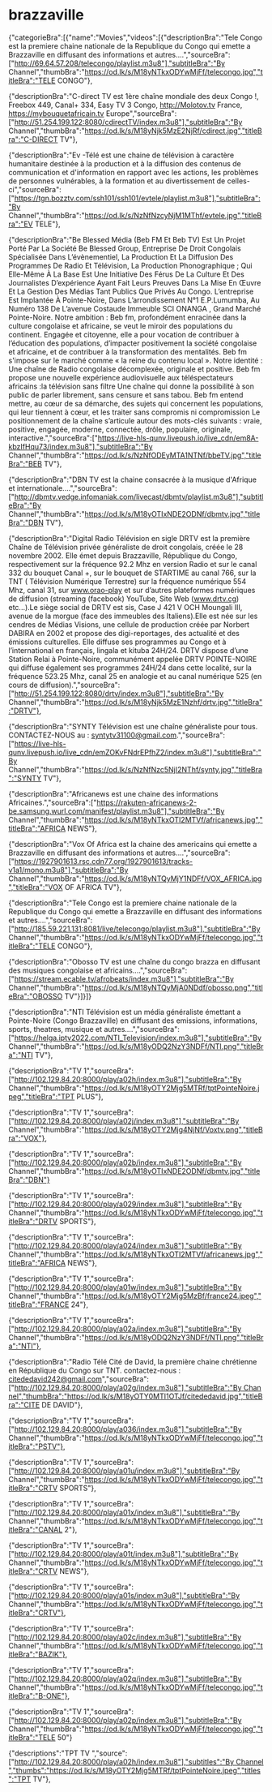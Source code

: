 # brazzaville
{"categorieBra":[{"name":"Movies","videos":[{"descriptionBra":"Tele Congo est la premiere chaine nationale de la Republique du Congo qui emette a Brazzaville en diffusant des informations et autres....","sourceBra":["http://69.64.57.208/telecongo/playlist.m3u8"],"subtitleBra":"By Channel","thumbBra":"https://od.lk/s/M18yNTkxODYwMjFf/telecongo.jpg","titleBra":"TELE CONGO"},

{"descriptionBra":"C-direct TV est 1ère chaîne mondiale des deux Congo !, Freebox 449, Canal+ 334, Easy TV 3 Congo, http://Molotov.tv France, https://mybouquetafricain.tv Europe","sourceBra":["http://51.254.199.122:8080/cdirectTV/index.m3u8"],"subtitleBra":"By Channel","thumbBra":"https://od.lk/s/M18yNjk5MzE2NjRf/cdirect.jpg","titleBra":"C-DIRECT TV"},

{"descriptionBra":"Ev -Télé est une chaine de télévision à caractère humanitaire destinée à la production et à la diffusion des contenus de communication et d'information en rapport avec les actions, les problèmes de personnes vulnérables, à la formation et au divertissement de celles-ci","sourceBra":["https://tgn.bozztv.com/ssh101/ssh101/evtele/playlist.m3u8"],"subtitleBra":"By Channel","thumbBra":"https://od.lk/s/NzNfNzcyNjM1MThf/evtele.jpg","titleBra":"EV TELE"},

{"descriptionBra":"Be Blessed Média (Beb FM Et Beb TV) Est Un Projet Porté Par La Société Be Blessed Group, Entreprise De Droit Congolais Spécialisée Dans L’évènementiel, La Production Et La Diffusion Des Programmes De Radio Et Télévision, La Production Phonographique ; Qui Elle-Même À La Base Est Une Initiative Des Férus De La Culture Et Des Journalistes D’expérience Ayant Fait Leurs Preuves Dans La Mise En Œuvre Et La Gestion Des Médias Tant Publics Que Privés Au Congo. L’entreprise Est Implantée À Pointe-Noire, Dans L’arrondissement N°1 E.P.Lumumba, Au Numéro 138 De L’avenue Costaude Immeuble SCI ONANGA , Grand Marché Pointe-Noire. Notre ambition : Beb fm, profondément enracinée dans la culture congolaise et africaine, se veut le miroir des populations du continent. Engagée et citoyenne, elle a pour vocation de contribuer à l’éducation des populations, d’impacter positivement la société congolaise et africaine, et de contribuer à la transformation des mentalités. Beb fm s'impose sur le marché comme « la reine du contenu local ». Notre identité : Une chaîne de Radio congolaise décomplexée, originale et positive. Beb fm propose une nouvelle expérience audiovisuelle aux téléspectateurs africains :la télévision sans filtre Une chaîne qui donne la possibilité à son public de parler librement, sans censure et sans tabou. Beb fm entend mettre, au cœur de sa démarche, des sujets qui concernent les populations, qui leur tiennent à cœur, et les traiter sans compromis ni compromission Le positionnement de la chaîne s’articule autour des mots-clés suivants : vraie, positive, engagée, moderne, connectée, drôle, populaire, originale, interactive.","sourceBra":["https://live-hls-qunv.livepush.io/live_cdn/em8A-kbzIfHqu73/index.m3u8"],"subtitleBra":"By Channel","thumbBra":"https://od.lk/s/NzNfODEyMTA1NTNf/bbeTV.jpg","titleBra":"BEB TV"},

{"descriptionBra":"DBN TV est la chaine consacrée à la musique d'Afrique et internationale....","sourceBra":["http://dbmtv.vedge.infomaniak.com/livecast/dbmtv/playlist.m3u8"],"subtitleBra":"By Channel","thumbBra":"https://od.lk/s/M18yOTIxNDE2ODNf/dbmtv.jpg","titleBra":"DBN TV"},

{"descriptionBra":"Digital Radio Télévision en sigle DRTV est la première Chaîne de Télévision privée généraliste de droit congolais, créée le 28 novembre 2002. Elle émet depuis Brazzaville, République du Congo, respectivement sur la fréquence 92.2 Mhz en version Radio et  sur le canal 332 du bouquet Canal +, sur le bouquet  de STARTIME au canal 766, sur la TNT ( Télévision Numérique Terrestre) sur la fréquence numérique 554 Mhz, canal 31, sur www.orao-play et sur d’autres plateformes numériques de diffusion (streaming (facebook)  YouTube, Site Web (www.drtv.cg) etc...).Le siège social de DRTV est sis, Case J 421 V OCH Moungali III, avenue de la morgue (face des immeubles des Italiens).Elle est née sur les cendres de Médias Visions, une cellule de production créée par Norbert DABIRA en 2002 et  propose des digi-reportages, des actualité et des émissions culturelles. Elle diffuse ses programmes au Congo et à l’international en français, lingala et kituba 24H/24. DRTV dispose d’une Station Relai à Pointe-Noire, communément appelée DRTV POINTE-NOIRE qui diffuse également ses programmes 24H/24 dans cette localité, sur la fréquence 523.25 Mhz, canal 25 en analogie et au canal numérique 525 (en cours de diffusion).","sourceBra":["http://51.254.199.122:8080/drtv/index.m3u8"],"subtitleBra":"By Channel","thumbBra":"https://od.lk/s/M18yNjk5MzE1Nzhf/drtv.jpg","titleBra":"DRTV"},

{"descriptionBra":"SYNTY Télévision est une chaîne généraliste pour tous. CONTACTEZ-NOUS au : syntytv31100@gmail.com.","sourceBra":["https://live-hls-qunv.livepush.io/live_cdn/emZOKvFNdrEPfhZ2/index.m3u8"],"subtitleBra":"By Channel","thumbBra":"https://od.lk/s/NzNfNzc5NjI2NThf/synty.jpg","titleBra":"SYNTY TV"},   

{"descriptionBra":"Africanews est une chaine des informations Africaines.","sourceBra":["https://rakuten-africanews-2-be.samsung.wurl.com/manifest/playlist.m3u8"],"subtitleBra":"By Channel","thumbBra":"https://od.lk/s/M18yNTkxOTI2MTVf/africanews.jpg","titleBra":"AFRICA NEWS"},

{"descriptionBra":"Vox Of Africa est la chaine des americains qui emette a Brazzaville en diffusant des informations et autres....","sourceBra":["https://1927901613.rsc.cdn77.org/1927901613/tracks-v1a1/mono.m3u8"],"subtitleBra":"By Channel","thumbBra":"https://od.lk/s/M18yNTQyMjY1NDFf/VOX_AFRICA.jpg","titleBra":"VOX OF AFRICA TV"},

{"descriptionBra":"Tele Congo est la premiere chaine nationale de la Republique du Congo qui emette a Brazzaville en diffusant des informations et autres....","sourceBra":["http://185.59.221.131:8081/live/telecongo/playlist.m3u8"],"subtitleBra":"By Channel","thumbBra":"https://od.lk/s/M18yNTkxODYwMjFf/telecongo.jpg","titleBra":"TELE CONGO"},

{"descriptionBra":"Obosso TV est une chaîne du congo brazza en diffusant des musiques congolaise et africains....","sourceBra":["https://stream.ecable.tv/afrobeats/index.m3u8"],"subtitleBra":"By Channel","thumbBra":"https://od.lk/s/M18yNTQyMjA0NDdf/obosso.png","titleBra":"OBOSSO TV"}]}]}





{"descriptionBra":"NTI Télévision est un média généraliste émettant a Pointe-Noire (Congo Brazzaville) en diffusant des emissions, informations, sports, theatres, musique et autres....","sourceBra":["https://helga.iptv2022.com/NTI_Television/index.m3u8"],"subtitleBra":"By Channel","thumbBra":"https://od.lk/s/M18yODQ2NzY3NDFf/NTI.png","titleBra":"NTI TV"},

{"descriptionBra":"TV 1","sourceBra":["http://102.129.84.20:8000/play/a02h/index.m3u8"],"subtitleBra":"By Channel","thumbBra":"https://od.lk/s/M18yOTY2Mjg5MTRf/tptPointeNoire.jpeg","titleBra":"TPT PLUS"},

{"descriptionBra":"TV 1","sourceBra":["http://102.129.84.20:8000/play/a02j/index.m3u8"],"subtitleBra":"By Channel","thumbBra":"https://od.lk/s/M18yOTY2Mjg4NjNf/Voxtv.png","titleBra":"VOX"},

{"descriptionBra":"TV 1","sourceBra":["http://102.129.84.20:8000/play/a02b/index.m3u8"],"subtitleBra":"By Channel","thumbBra":"https://od.lk/s/M18yOTIxNDE2ODNf/dbmtv.jpg","titleBra":"DBN"}

{"descriptionBra":"TV 1","sourceBra":["http://102.129.84.20:8000/play/a029/index.m3u8"],"subtitleBra":"By Channel","thumbBra":"https://od.lk/s/M18yNTkxODYwMjFf/telecongo.jpg","titleBra":"DRTV SPORTS"},

{"descriptionBra":"TV 1","sourceBra":["http://102.129.84.20:8000/play/a024/index.m3u8"],"subtitleBra":"By Channel","thumbBra":"https://od.lk/s/M18yNTkxOTI2MTVf/africanews.jpg","titleBra":"AFRICA NEWS"},

{"descriptionBra":"TV 1","sourceBra":["http://102.129.84.20:8000/play/a01w/index.m3u8"],"subtitleBra":"By Channel","thumbBra":"https://od.lk/s/M18yOTY2Mjg5MzBf/france24.jpeg","titleBra":"FRANCE 24"},

{"descriptionBra":"TV 1","sourceBra":["http://102.129.84.20:8000/play/a02a/index.m3u8"],"subtitleBra":"By Channel","thumbBra":"https://od.lk/s/M18yODQ2NzY3NDFf/NTI.png","titleBra":"NTI"},

{"descriptionBra":"Radio Télé Cité de David, la première chaine chrétienne en République du Congo sur TNT. contactez-nous : citededavid242@gmail.com","sourceBra":["http://102.129.84.20:8000/play/a02g/index.m3u8"],"subtitleBra":"By Channel","thumbBra":"https://od.lk/s/M18yOTY0MTI1OTJf/citededavid.jpg","titleBra":"CITE DE DAVID"},

{"descriptionBra":"TV 1","sourceBra":["http://102.129.84.20:8000/play/a036/index.m3u8"],"subtitleBra":"By Channel","thumbBra":"https://od.lk/s/M18yNTkxODYwMjFf/telecongo.jpg","titleBra":"PSTV"},

{"descriptionBra":"TV 1","sourceBra":["http://102.129.84.20:8000/play/a01u/index.m3u8"],"subtitleBra":"By Channel","thumbBra":"https://od.lk/s/M18yNTkxODYwMjFf/telecongo.jpg","titleBra":"CRTV SPORTS"},

{"descriptionBra":"TV 1","sourceBra":["http://102.129.84.20:8000/play/a01x/index.m3u8"],"subtitleBra":"By Channel","thumbBra":"https://od.lk/s/M18yNTkxODYwMjFf/telecongo.jpg","titleBra":"CANAL 2"},

{"descriptionBra":"TV 1","sourceBra":["http://102.129.84.20:8000/play/a01t/index.m3u8"],"subtitleBra":"By Channel","thumbBra":"https://od.lk/s/M18yNTkxODYwMjFf/telecongo.jpg","titleBra":"CRTV NEWS"},

{"descriptionBra":"TV 1","sourceBra":["http://102.129.84.20:8000/play/a01s/index.m3u8"],"subtitleBra":"By Channel","thumbBra":"https://od.lk/s/M18yNTkxODYwMjFf/telecongo.jpg","titleBra":"CRTV"},

{"descriptionBra":"TV 1","sourceBra":["http://102.129.84.20:8000/play/a02c/index.m3u8"],"subtitleBra":"By Channel","thumbBra":"https://od.lk/s/M18yNTkxODYwMjFf/telecongo.jpg","titleBra":"BAZIK"},

{"descriptionBra":"TV 1","sourceBra":["http://102.129.84.20:8000/play/a02q/index.m3u8"],"subtitleBra":"By Channel","thumbBra":"https://od.lk/s/M18yNTkxODYwMjFf/telecongo.jpg","titleBra":"B-ONE"},

{"descriptionBra":"TV 1","sourceBra":["http://102.129.84.20:8000/play/a02p/index.m3u8"],"subtitleBra":"By Channel","thumbBra":"https://od.lk/s/M18yNTkxODYwMjFf/telecongo.jpg","titleBra":"TELE 50"}

{"descriptions":"TPT TV ","source":["http://102.129.84.20:8000/play/a02h/index.m3u8"],"subtitles":"By Channel","thumbs":"https://od.lk/s/M18yOTY2Mjg5MTRf/tptPointeNoire.jpeg","titles":"TPT TV"},

